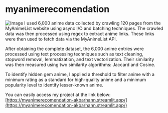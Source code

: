 # myanimerecomendation
![Image](https://github.com/user-attachments/assets/25eb1747-fe1e-4abb-b0f5-18a3d08c9ce5)
I used 6,000 anime data collected by crawling 120 pages from the MyAnimeList website using async I/O and batching techniques. The crawled data was then processed using regex to extract anime links. These links were then used to fetch data via the MyAnimeList API.  

After obtaining the complete dataset, the 6,000 anime entries were processed using text processing techniques such as text cleaning, stopword removal, lemmatization, and text vectorization. Their similarity was then measured using two similarity algorithms: Jaccard and Cosine.  

To identify hidden gem anime, I applied a threshold to filter anime with a minimum rating as a standard for high-quality anime and a minimum popularity level to identify lesser-known anime.  

You can easily access my project at the link below:  
[https://myanimerecomendation-akbarhann.streamlit.app/](https://myanimerecomendation-akbarhann.streamlit.app/)

